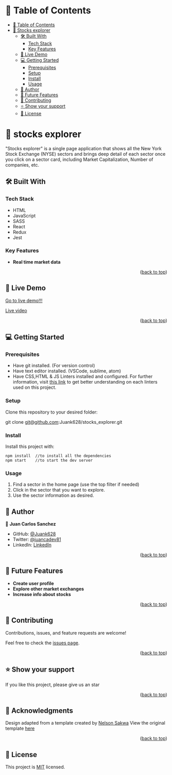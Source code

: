 <a name="readme-top"></a>

<!-- TABLE OF CONTENTS -->

# 📗 Table of Contents

- [📗 Table of Contents](#-table-of-contents)
- [📖  Stocks explorer ](#-about-project-)
  - [🛠 Built With ](#-built-with-)
    - [Tech Stack ](#tech-stack-)
    - [Key Features ](#key-features-)
  - [🚀 Live Demo ](#-live-demo-)
  - [💻 Getting Started ](#-getting-started-)
    - [Prerequisites](#prerequisites)
    - [Setup](#setup)
    - [Install](#install)
    - [Usage](#usage)
  - [👥 Author ](#-author-)
  - [🔭 Future Features ](#-future-features-)
  - [🤝 Contributing ](#-contributing-)
  - [⭐️ Show your support ](#️-show-your-support-)
  - [📝 License ](#-license-)

<!-- PROJECT DESCRIPTION -->

# 📖  stocks explorer <a name="about-project"></a>

"Stocks explorer" is a single page application that shows all the New York Stock Exchange (NYSE) sectors and brings deep detail of each sector once you click on a sector card, including Market Capitalization, Number of companies, etc.


## 🛠 Built With <a name="built-with"></a>

### Tech Stack <a name="tech-stack"></a>

- HTML
- JavaScript
- SASS
- React
- Redux
- Jest

<!-- Features -->

### Key Features <a name="key-features"></a>

- **Real time market data**

<p align="right">(<a href="#readme-top">back to top</a>)</p>

<!-- LIVE DEMO -->

## 🚀 Live Demo <a name="live-demo"></a>

[Go to live demo!!!](https://stocks-explorer.onrender.com)

[Live video](https://www.loom.com/share/5bcd4c4345d346bdae4f4096c8bf42bd)

<p align="right">(<a href="#readme-top">back to top</a>)</p>

<!-- GETTING STARTED -->

## 💻 Getting Started <a name="getting-started"></a>

### Prerequisites

* Have git installed. (For version control)
* Have text editor installed. (VSCode, sublime, atom)
* Have CSS,HTML & JS Linters installed and configured. For further information, visit [this link](https://github.com/microverseinc/linters-config/blob/master/README.md) to get better understanding on each linters used on this project.

### Setup

Clone this repository to your desired folder:

git clone git@github.com:Juank628/stocks_explorer.git

### Install

Install this project with:

```
npm install  //to install all the dependencies
npm start    //to start the dev server
```

### Usage

1. Find a sector in the home page (use the top filter if needed)
2. Click in the sector that you want to explore.
3. Use the sector information as desired.

<!-- AUTHORS -->

## 👥 Author <a name="authors"></a>

👤 **Juan Carlos Sanchez**

- GitHub: [@Juank628](https://github.com/Juank628)
- Twitter: [@juancadev81](https://twitter.com/juancadev81)
- LinkedIn: [LinkedIn](https://linkedin.com/in/juan-carlos-sanchez-zunino-271b5151)


<p align="right">(<a href="#readme-top">back to top</a>)</p>

<!-- FUTURE FEATURES -->

## 🔭 Future Features <a name="future-features"></a>

- **Create user profile**
- **Explore other market exchanges**
- **Increase info about stocks**

<p align="right">(<a href="#readme-top">back to top</a>)</p>

<!-- CONTRIBUTING -->

## 🤝 Contributing <a name="contributing"></a>

Contributions, issues, and feature requests are welcome!

Feel free to check the [issues page](https://github.com/Juank628/stocks_explorer/issues).

<p align="right">(<a href="#readme-top">back to top</a>)</p>

<!-- SUPPORT -->

## ⭐️ Show your support <a name="support"></a>

If you like this project, please give us an star

<p align="right">(<a href="#readme-top">back to top</a>)</p>

<!-- ACKNOWLEDGEMENTS -->

## 🙏 Acknowledgments <a name="acknowledgements"></a>

Design adapted from a template created by [Nelson Sakwa](https://www.behance.net/sakwadesignstudio)
View the original template [here](https://www.behance.net/gallery/31579789/Ballhead-App-(Free-PSDs))

<p align="right">(<a href="#readme-top">back to top</a>)</p>

## 📝 License <a name="license"></a>

This project is [MIT](./LICENCE) licensed.